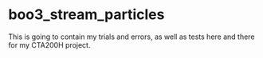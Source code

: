 # boo3_stream_particles
This is going to contain my trials and errors, as well as tests here and there for my CTA200H project.
